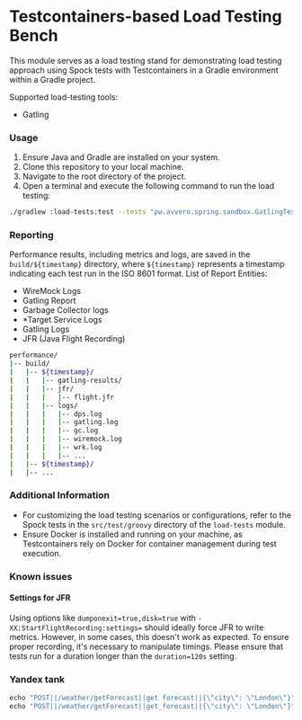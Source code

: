 # Testcontainers-based Load Testing Bench

This module serves as a load testing stand for demonstrating load testing approach using Spock tests with Testcontainers 
in a Gradle environment within a Gradle project.

Supported load-testing tools:
- Gatling

### Usage
1. Ensure Java and Gradle are installed on your system.
2. Clone this repository to your local machine.
3. Navigate to the root directory of the project.
4. Open a terminal and execute the following command to run the load testing:

```bash
./gradlew :load-tests:test --tests "pw.avvero.spring.sandbox.GatlingTests"
```

### Reporting

Performance results, including metrics and logs, are saved in the `build/${timestamp}` directory, where `${timestamp}` 
represents a timestamp indicating each test run in the ISO 8601 format.
List of Report Entities:
- WireMock Logs
- Gatling Report
- Garbage Collector logs
- *Target Service Logs
- Gatling Logs
- JFR (Java Flight Recording)

```bash
performance/
|-- build/
|   |-- ${timestamp}/
|   |   |-- gatling-results/
|   |   |-- jfr/
|   |   |   |-- flight.jfr
|   |   |-- logs/
|   |   |   |-- dps.log
|   |   |   |-- gatling.log
|   |   |   |-- gc.log
|   |   |   |-- wiremock.log
|   |   |   |-- wrk.log
|   |   |   |-- ...
|   |-- ${timestamp}/
|   |-- ...
```

### Additional Information
- For customizing the load testing scenarios or configurations, refer to the Spock tests in the `src/test/groovy` directory of the `load-tests` module.
- Ensure Docker is installed and running on your machine, as Testcontainers rely on Docker for container management during test execution.

### Known issues

#### Settings for JFR
Using options like `dumponexit=true,disk=true` with `-XX:StartFlightRecording:settings=` should ideally force JFR 
to write metrics. However, in some cases, this doesn't work as expected. To ensure proper recording, it's necessary 
to manipulate timings. Please ensure that tests run for a duration longer than the `duration=120s` setting.

### Yandex tank
```python
echo "POST||/weather/getForecast||get forecast||{\"city\": \"London\"}" | ./make_ammo.py
echo "POST||/weather/getForecast||get_forecast||{\"city\": \"London\"}" | python3 load-tests/src/test/resources/yandex-tank/make_ammo.py
```